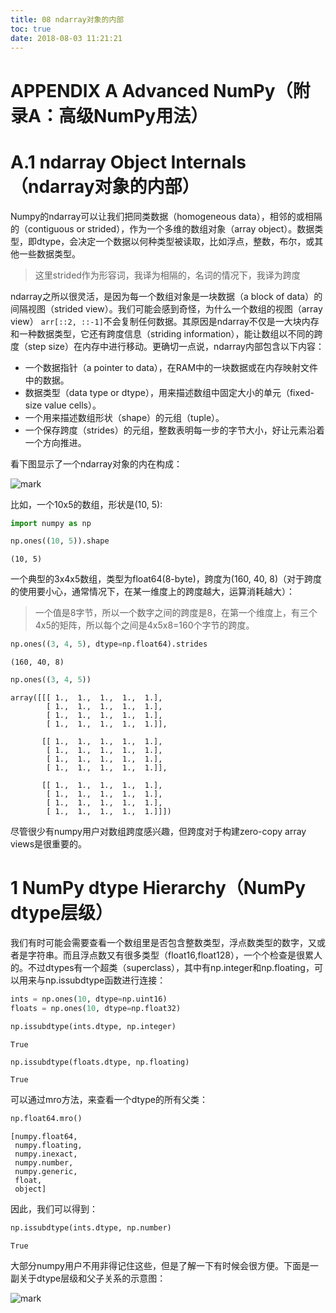 ```yaml
---
title: 08 ndarray对象的内部
toc: true
date: 2018-08-03 11:21:21
---
```


# APPENDIX A Advanced NumPy（附录A：高级NumPy用法）


# A.1 ndarray Object Internals（ndarray对象的内部）


Numpy的ndarray可以让我们把同类数据（homogeneous data），相邻的或相隔的（contiguous or strided），作为一个多维的数组对象（array object）。数据类型，即dtype，会决定一个数据以何种类型被读取，比如浮点，整数，布尔，或其他一些数据类型。

> 这里strided作为形容词，我译为相隔的，名词的情况下，我译为跨度

ndarray之所以很灵活，是因为每一个数组对象是一块数据（a block of data）的间隔视图（strided view）。我们可能会感到奇怪，为什么一个数组的视图（array view） `arr[::2, ::-1]`不会复制任何数据。其原因是ndarray不仅是一大块内存和一种数据类型，它还有跨度信息（striding information），能让数组以不同的跨度（step size）在内存中进行移动。更确切一点说，ndarray内部包含以下内容：

- 一个数据指针（a pointer to data），在RAM中的一块数据或在内存映射文件中的数据。
- 数据类型（data type or dtype），用来描述数组中固定大小的单元（fixed-size value cells）。
- 一个用来描述数组形状（shape）的元组（tuple）。
- 一个保存跨度（strides）的元组，整数表明每一步的字节大小，好让元素沿着一个方向推进。

看下图显示了一个ndarray对象的内在构成：

![mark](http://images.iterate.site/blog/image/180803/kHekAHmg8e.png?imageslim)

比如，一个10x5的数组，形状是(10, 5):



```python
import numpy as np
```


```python
np.ones((10, 5)).shape
```




    (10, 5)



一个典型的3x4x5数组，类型为float64(8-byte)，跨度为(160, 40, 8)（对于跨度的使用要小心，通常情况下，在某一维度上的跨度越大，运算消耗越大）：

> 一个值是8字节，所以一个数字之间的跨度是8，在第一个维度上，有三个4x5的矩阵，所以每个之间是4x5x8=160个字节的跨度。


```python
np.ones((3, 4, 5), dtype=np.float64).strides
```




    (160, 40, 8)




```python
np.ones((3, 4, 5))
```




    array([[[ 1.,  1.,  1.,  1.,  1.],
            [ 1.,  1.,  1.,  1.,  1.],
            [ 1.,  1.,  1.,  1.,  1.],
            [ 1.,  1.,  1.,  1.,  1.]],

           [[ 1.,  1.,  1.,  1.,  1.],
            [ 1.,  1.,  1.,  1.,  1.],
            [ 1.,  1.,  1.,  1.,  1.],
            [ 1.,  1.,  1.,  1.,  1.]],

           [[ 1.,  1.,  1.,  1.,  1.],
            [ 1.,  1.,  1.,  1.,  1.],
            [ 1.,  1.,  1.,  1.,  1.],
            [ 1.,  1.,  1.,  1.,  1.]]])



尽管很少有numpy用户对数组跨度感兴趣，但跨度对于构建zero-copy array views是很重要的。

# 1 NumPy dtype Hierarchy（NumPy dtype层级）

我们有时可能会需要查看一个数组里是否包含整数类型，浮点数类型的数字，又或者是字符串。而且浮点数又有很多类型（float16,float128），一个个检查是很累人的。不过dtypes有一个超类（superclass），其中有np.integer和np.floating，可以用来与np.issubdtype函数进行连接：


```python
ints = np.ones(10, dtype=np.uint16)
floats = np.ones(10, dtype=np.float32)
```


```python
np.issubdtype(ints.dtype, np.integer)
```




    True




```python
np.issubdtype(floats.dtype, np.floating)
```




    True



可以通过mro方法，来查看一个dtype的所有父类：


```python
np.float64.mro()
```




    [numpy.float64,
     numpy.floating,
     numpy.inexact,
     numpy.number,
     numpy.generic,
     float,
     object]



因此，我们可以得到：


```python
np.issubdtype(ints.dtype, np.number)
```




    True



大部分numpy用户不用非得记住这些，但是了解一下有时候会很方便。下面是一副关于dtype层级和父子关系的示意图：

![mark](http://images.iterate.site/blog/image/180803/mkA90mL8D2.png?imageslim)
